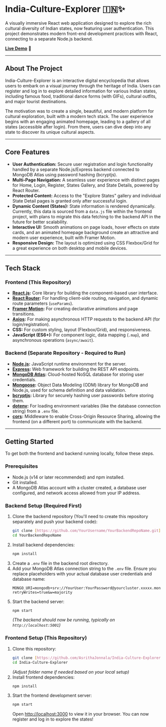 # India-Culture-Explorer 🇮🇳✨

A visually immersive React web application designed to explore the rich cultural diversity of Indian states, now featuring user authentication. This project demonstrates modern front-end development practices with React, connecting to a separate Node.js backend.

**[Live Demo](https://india-culture-explorer.netlify.app/)** 🚀

---

## About The Project

India-Culture-Explorer is an interactive digital encyclopedia that allows users to embark on a visual journey through the heritage of India. Users can register and log in to explore detailed information for various Indian states, including famous food, traditional dance forms (with GIFs), cultural outfits, and major tourist destinations.

The motivation was to create a single, beautiful, and modern platform for cultural exploration, built with a modern tech stack. The user experience begins with an engaging animated homepage, leading to a gallery of all states (accessible after login). From there, users can dive deep into any state to discover its unique cultural aspects.

---

## Core Features

* **User Authentication:** Secure user registration and login functionality handled by a separate Node.js/Express backend connected to MongoDB Atlas using password hashing (bcryptjs).
* **Multi-Page Navigation:** A seamless user experience with distinct pages for Home, Login, Register, States Gallery, and State Details, powered by React Router.
* **Protected Content:** Access to the "Explore States" gallery and individual State Detail pages is granted only after successful login.
* **Dynamic Content (States):** State information is rendered dynamically. Currently, this data is sourced from a `data.js` file within the frontend project, with plans to migrate this data fetching to the backend API in the future for better scalability.
* **Interactive UI:** Smooth animations on page loads, hover effects on state cards, and an animated homepage background create an attractive and modern user experience, built with Framer Motion.
* **Responsive Design:** The layout is optimized using CSS Flexbox/Grid for a great experience on both desktop and mobile devices.

---

## Tech Stack

### Frontend (This Repository)

* **[React.js](https://reactjs.org/):** Core library for building the component-based user interface.
* **[React Router](https://reactrouter.com/):** For handling client-side routing, navigation, and dynamic route parameters (`useParams`).
* **[Framer Motion](https://www.framer.com/motion/):** For creating declarative animations and page transitions.
* **[Axios](https://axios-http.com/):** For making asynchronous HTTP requests to the backend API (for login/registration).
* **CSS:** For custom styling, layout (Flexbox/Grid), and responsiveness.
* **JavaScript (ES6+):** For component logic, data mapping (`.map`), and asynchronous operations (`async/await`).

### Backend (Separate Repository - Required to Run)

* **[Node.js](https://nodejs.org/):** JavaScript runtime environment for the server.
* **[Express](https://expressjs.com/):** Web framework for building the REST API endpoints.
* **[MongoDB Atlas](https://www.mongodb.com/cloud/atlas):** Cloud-hosted NoSQL database for storing user credentials.
* **[Mongoose](https://mongoosejs.com/):** Object Data Modeling (ODM) library for MongoDB and Node.js, used for schema definition and data validation.
* **[bcryptjs](https://www.npmjs.com/package/bcryptjs):** Library for securely hashing user passwords before storing them.
* **[dotenv](https://www.npmjs.com/package/dotenv):** For loading environment variables (like the database connection string) from a `.env` file.
* **[cors](https://www.npmjs.com/package/cors):** Middleware to enable Cross-Origin Resource Sharing, allowing the frontend (on a different port) to communicate with the backend.

---

## Getting Started

To get both the frontend and backend running locally, follow these steps.

### Prerequisites

* Node.js (v14 or later recommended) and npm installed.
* Git installed.
* A MongoDB Atlas account with a cluster created, a database user configured, and network access allowed from your IP address.

### Backend Setup (Required First)

1.  Clone the backend repository (You'll need to create this repository separately and push your backend code):
    ```sh
    git clone [https://github.com/YourUsername/YourBackendRepoName.git](https://github.com/YourUsername/YourBackendRepoName.git)
    cd YourBackendRepoName
    ```
2.  Install backend dependencies:
    ```sh
    npm install
    ```
3.  Create a `.env` file in the backend root directory.
4.  Add your MongoDB Atlas connection string to the `.env` file. Ensure you replace placeholders with your actual database user credentials and database name:
    ```
    MONGO_URI=mongodb+srv://YourUser:YourPassword@yourcluster.xxxxx.mongodb.net/YourDBName?retryWrites=true&w=majority
    ```
5.  Start the backend server:
    ```sh
    npm start
    ```
    *(The backend should now be running, typically on `http://localhost:5001`)*

### Frontend Setup (This Repository)

1.  Clone this repository:
    ```sh
    git clone [https://github.com/AsrithaJonnala/India-Culture-Explorer.git](https://github.com/AsrithaJonnala/India-Culture-Explorer.git)
    cd India-Culture-Explorer
    ```
    *(Adjust folder name if needed based on your local setup)*
2.  Install frontend dependencies:
    ```sh
    npm install
    ```
3.  Start the frontend development server:
    ```sh
    npm start
    ```
    Open [http://localhost:3000](http://localhost:3000) to view it in your browser. You can now register and log in to explore the states!
